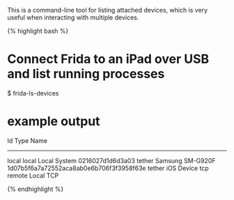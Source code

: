 This is a command-line tool for listing attached devices, which is very useful
when interacting with multiple devices.

{% highlight bash %}
# Connect Frida to an iPad over USB and list running processes
$ frida-ls-devices

# example output

Id                                        Type    Name
----------------------------------------  ------  ----------------
local                                     local   Local System
0216027d1d6d3a03                          tether  Samsung SM-G920F
1d07b5f6a7a72552aca8ab0e6b706f3f3958f63e  tether  iOS Device
tcp                                       remote  Local TCP


{% endhighlight %}

